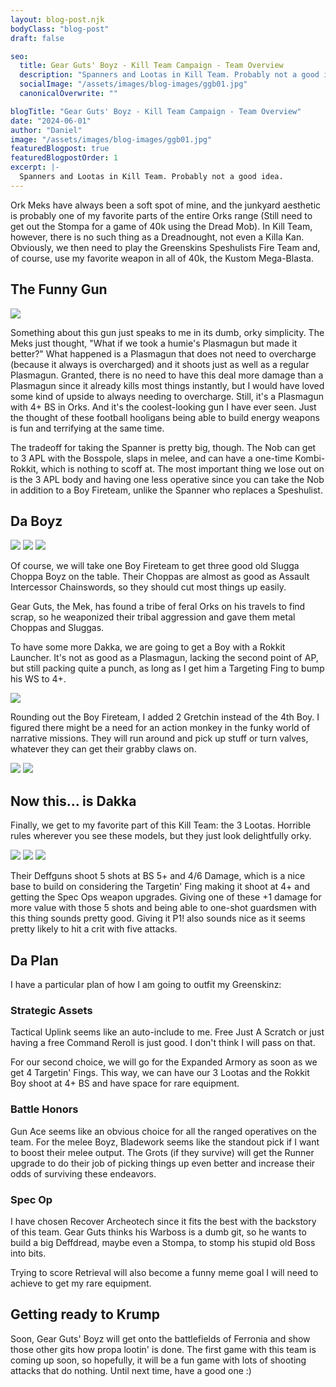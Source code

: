 ```yaml
---
layout: blog-post.njk
bodyClass: "blog-post"
draft: false

seo:
  title: Gear Guts' Boyz - Kill Team Campaign - Team Overview
  description: "Spanners and Lootas in Kill Team. Probably not a good idea."
  socialImage: "/assets/images/blog-images/ggb01.jpg"
  canonicalOverwrite: ""

blogTitle: "Gear Guts' Boyz - Kill Team Campaign - Team Overview"
date: "2024-06-01"
author: "Daniel"
image: "/assets/images/blog-images/ggb01.jpg"
featuredBlogpost: true
featuredBlogpostOrder: 1
excerpt: |-
  Spanners and Lootas in Kill Team. Probably not a good idea.
---
```


Ork Meks have always been a soft spot of mine, and the junkyard aesthetic is probably one of my favorite parts of the entire Orks range (Still need to get out the Stompa for a game of 40k using the Dread Mob). In Kill Team, however, there is no such thing as a Dreadnought, not even a Killa Kan. Obviously, we then need to play the Greenskins Speshulists Fire Team and, of course, use my favorite weapon in all of 40k, the Kustom Mega-Blasta.

## The Funny Gun

<div class="image-container">
<img src="/assets/images/blog-images/spanner01.jpg">
</div>

Something about this gun just speaks to me in its dumb, orky simplicity. The Meks just thought, "What if we took a humie's Plasmagun but made it better?" What happened is a Plasmagun that does not need to overcharge (because it always is overcharged) and it shoots just as well as a regular Plasmagun. Granted, there is no need to have this deal more damage than a Plasmagun since it already kills most things instantly, but I would have loved some kind of upside to always needing to overcharge. Still, it's a Plasmagun with 4+ BS in Orks. And it's the coolest-looking gun I have ever seen. Just the thought of these football hooligans being able to build energy weapons is fun and terrifying at the same time.

The tradeoff for taking the Spanner is pretty big, though. The Nob can get to 3 APL with the Bosspole, slaps in melee, and can have a one-time Kombi-Rokkit, which is nothing to scoff at. The most important thing we lose out on is the 3 APL body and having one less operative since you can take the Nob in addition to a Boy Fireteam, unlike the Spanner who replaces a Speshulist.

## Da Boyz

<div class="image-container">
<img src="/assets/images/blog-images/boy01.jpg">
<img src="/assets/images/blog-images/boy02.jpg">
<img src="/assets/images/blog-images/boy03.jpg">
</div>


Of course, we will take one Boy Fireteam to get three good old Slugga Choppa Boyz on the table. Their Choppas are almost as good as Assault Intercessor Chainswords, so they should cut most things up easily.

Gear Guts, the Mek, has found a tribe of feral Orks on his travels to find scrap, so he weaponized their tribal aggression and gave them metal Choppas and Sluggas.

To have some more Dakka, we are going to get a Boy with a Rokkit Launcher. It's not as good as a Plasmagun, lacking the second point of AP, but still packing quite a punch, as long as I get him a Targeting Fing to bump his WS to 4+.

<div class="image-container">
<img src="/assets/images/blog-images/rokkit01.jpg">
</div>

Rounding out the Boy Fireteam, I added 2 Gretchin instead of the 4th Boy. I figured there might be a need for an action monkey in the funky world of narrative missions. They will run around and pick up stuff or turn valves, whatever they can get their grabby claws on.

<div class="image-container">
<img src="/assets/images/blog-images/grot01.jpg">
<img src="/assets/images/blog-images/grot02.jpg">
</div>

## Now this... is Dakka
Finally, we get to my favorite part of this Kill Team: the 3 Lootas. Horrible rules wherever you see these models, but they just look delightfully orky.

<div class="image-container">
<img src="/assets/images/blog-images/loota01.jpg">
<img src="/assets/images/blog-images/loota02.jpg">
<img src="/assets/images/blog-images/loota03.jpg">
</div>


Their Deffguns shoot 5 shots at BS 5+ and 4/6 Damage, which is a nice base to build on considering the Targetin' Fing making it shoot at 4+ and getting the Spec Ops weapon upgrades. Giving one of these +1 damage for more value with those 5 shots and being able to one-shot guardsmen with this thing sounds pretty good. Giving it P1! also sounds nice as it seems pretty likely to hit a crit with five attacks.

## Da Plan
I have a particular plan of how I am going to outfit my Greenskinz:

### Strategic Assets
Tactical Uplink seems like an auto-include to me. Free Just A Scratch or just having a free Command Reroll is just good. I don't think I will pass on that.

For our second choice, we will go for the Expanded Armory as soon as we get 4 Targetin' Fings. This way, we can have our 3 Lootas and the Rokkit Boy shoot at 4+ BS and have space for rare equipment.

### Battle Honors
Gun Ace seems like an obvious choice for all the ranged operatives on the team. For the melee Boyz, Bladework seems like the standout pick if I want to boost their melee output. The Grots (if they survive) will get the Runner upgrade to do their job of picking things up even better and increase their odds of surviving these endeavors.

### Spec Op
I have chosen Recover Archeotech since it fits the best with the backstory of this team. Gear Guts thinks his Warboss is a dumb git, so he wants to build a big Deffdread, maybe even a Stompa, to stomp his stupid old Boss into bits.

Trying to score Retrieval will also become a funny meme goal I will need to achieve to get my rare equipment.

## Getting ready to Krump
Soon, Gear Guts' Boyz will get onto the battlefields of Ferronia and show those other gits how propa lootin' is done. The first game with this team is coming up soon, so hopefully, it will be a fun game with lots of shooting attacks that do nothing. Until next time, have a good one :)
